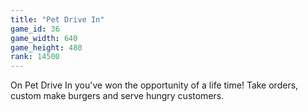```yaml
---
title: "Pet Drive In"
game_id: 36
game_width: 640
game_height: 480
rank: 14500
---
```

On Pet Drive In you've won the opportunity of a life time! Take orders, custom make burgers and serve hungry customers.